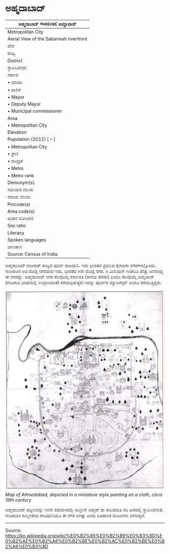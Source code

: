 # ಅಹ್ಮದಾಬಾದ್

| ಅಹ್ಮದಾಬಾದ್ અમદાવાદ ಅಮ್ದಾವಾದ್ |
| --- |
| Metropolitan City |
| Aerial View of the Sabarmati riverfront |
| ದೇಶ |
| ರಾಜ್ಯ |
| District |
| ಸ್ಥಾಪಿಸಿದವರು |
| ಸರ್ಕಾರ |
| • ಮಾದರಿ |
| • ಪಾಲಿಕೆ |
| • Mayor |
| • Deputy Mayor |
| • Municipal commissioner |
| Area |
| • Metropolitan City |
| Elevation |
| Population (2011) [ ೧ ] |
| • Metropolitan City |
| • ಶ್ರೇಣಿ |
| • ಸಾಂದ್ರತೆ |
| • Metro |
| • Metro rank |
| Demonym(s) |
| ಸಮಯದ ವಲಯ |
| ಸಮಯ ವಲಯ |
| Pincode(s) |
| Area code(s) |
| ವಾಹನ ನೋಂದಣಿ |
| Sex ratio |
| Literacy |
| Spoken languages |
| ಜಾಲತಾಣ |
| Source: Census of India. |

ಅಹ್ಮದಾಬಾದ್ ಗುಜರಾತ್ ರಾಜ್ಯದ ಪೂರ್ವ ರಾಜಧಾನಿ. ಇದು ಭಾರತದ ಪ್ರಮುಖ ಕೈಗಾರಿಕಾ ನಗರಗಳಲ್ಲೊಂದು. ಗುಜರಾತಿನ ಅತಿ ದೊಡ್ಡ ನಗರವಾದ ಇದು, ಭಾರತದ ೫ನೇ ದೊಡ್ಡ ನಗರ. ೫ ಮಿಲಿಯನ್ ಗಿಂತಲೂ ಹೆಚ್ಚು ಜನಸಂಖ್ಯೆ ಈ ನಗರದ್ದು. ಅಹ್ಮದಾಬಾದ್ ನಗರ ಕೆಲವೊಮ್ಮೆ ಕರ್ನಾವತಿ (ಹಳೆಯ ಹೆಸರು) ಎಂದೂ ಕೆಲವೊಮ್ಮೆ ಅಮ್ದವಾದ್ (ಗುಜರಾತಿ ಭಾಷೆಯಲ್ಲಿ ಉಚ್ಛರಿಸಿದಂತೆ) ಕರೆಯಲ್ಪಡುತ್ತದೆ.ಇದನ್ನು ಪೂರ್ವದ ಮ್ಯಾಂಚೆಸ್ಟರ್ ಎಂದೂ ಕರೆಯುತ್ತಿದ್ದರು.

![](../../images/4bd90c19f7d21849.jpg)
*Map of Ahmedabad, depicted in a miniature style painting on a cloth, circa 19th century*

ಅಹ್ಮದಾಬಾದ್ ಪಟ್ಟಣವನ್ನು ೧೫ನೇ ಶತಮಾನದಲ್ಲಿ ಸುಲ್ತಾನ್ ಅಹ್ಮದ್ ಶಾ ಸಾಬರಮತಿ ನದಿ ತೀರದಲ್ಲಿ ಸ್ಥಾಪಿಸಿದನಂತೆ. ಗುಜರಾತಿನ ಸುಲ್ತನತೆಯ ರಾಜಧಾನಿಯೂ ಈ ನಗರ ಅಗಿತ್ತು ಎಂದು ಐತಿಹಾಸಿಕ ಮೂಲಗಳು ತಿಳಿಸುತ್ತವೆ.

---
Source: https://kn.wikipedia.org/wiki/%E0%B2%85%E0%B2%B9%E0%B3%8D%E0%B2%AE%E0%B2%A6%E0%B2%BE%E0%B2%AC%E0%B2%BE%E0%B2%A6%E0%B3%8D

